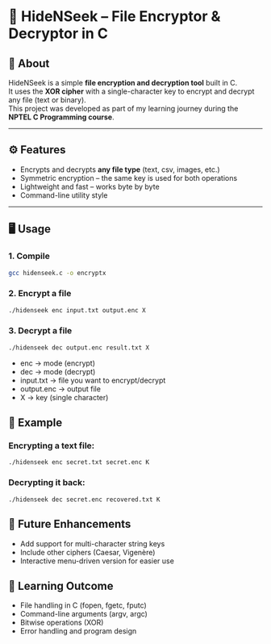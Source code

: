 # 🔐 HideNSeek – File Encryptor & Decryptor in C

## 📌 About
HideNSeek is a simple **file encryption and decryption tool** built in C.  
It uses the **XOR cipher** with a single-character key to encrypt and decrypt any file (text or binary).  
This project was developed as part of my learning journey during the **NPTEL C Programming course**.  

---

## ⚙️ Features
- Encrypts and decrypts **any file type** (text, csv, images, etc.)  
- Symmetric encryption – the same key is used for both operations  
- Lightweight and fast – works byte by byte  
- Command-line utility style  

---

## 🖥️ Usage

### 1. Compile
```bash
gcc hidenseek.c -o encryptx
```
### 2. Encrypt a file
```bash
./hidenseek enc input.txt output.enc X
```

### 3. Decrypt a file
```bash
./hidenseek dec output.enc result.txt X
```
- enc → mode (encrypt)
- dec → mode (decrypt)
- input.txt → file you want to encrypt/decrypt
- output.enc → output file
- X → key (single character) <br>

## 📂 Example
### Encrypting a text file:
```
./hidenseek enc secret.txt secret.enc K
```


### Decrypting it back:
```
./hidenseek dec secret.enc recovered.txt K
```

## 🚀 Future Enhancements
- Add support for multi-character string keys
- Include other ciphers (Caesar, Vigenère)
- Interactive menu-driven version for easier use <br>

## 📖 Learning Outcome

- File handling in C (fopen, fgetc, fputc)
- Command-line arguments (argv, argc)
- Bitwise operations (XOR)
- Error handling and program design
